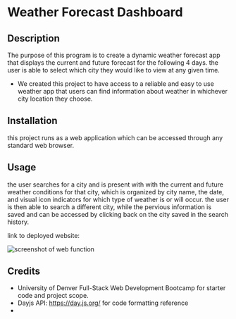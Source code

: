 # Weather Forecast Dashboard
## Description

The purpose of this program is to create a dynamic weather forecast app that displays the current and future forecast for the following 4 days. the user is able to select which city they would like to view at any given time.

- We created this project to have access to a reliable and easy to use weather app that users can find information about weather in whichever city location they choose. 

## Installation

this project runs as a web application which can be accessed through any standard web browser.

## Usage

the user searches for a city and is present with with the current and future weather conditions for that city, which is organized by city name, the date, and visual icon indicators for which type of weather is or will occur. the user is then able to search a different city, while the pervious information is saved and can be accessed by clicking back on the city saved in the search history. 

link to deployed website:

![screenshot of web function](./assets/images/)

## Credits

 - University of Denver Full-Stack Web Development Bootcamp for starter code and project scope.
 - Dayjs API: https://day.js.org/ for code formatting reference
 - 